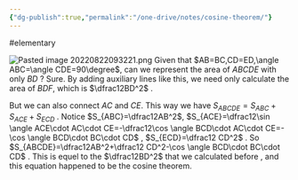 ```yaml
---
{"dg-publish":true,"permalink":"/one-drive/notes/cosine-theorem/"}
---
```



#elementary

![Pasted image 20220822093221.png](/img/user/OneDrive/Notes/Pasted%20image%2020220822093221.png)
Given that $AB=BC,CD=ED,\angle ABC=\angle CDE=90\degree$, can we represent the area of $ABCDE$ with only $BD$ ?
Sure. By adding auxiliary lines like this, we need only calculate the area of $BDF$, which is $\dfrac12BD^2$ .

But we can also connect $AC$ and $CE$. This way we have $S_{ABCDE}=S_{ABC}+S_{ACE}+S_{ECD}$ .
Notice 
$S_{ABC}=\dfrac12AB^2$, 
$S_{ACE}=\dfrac12\sin \angle ACE\cdot AC\cdot CE=-\dfrac12\cos \angle BCD\cdot AC\cdot CE=-\cos \angle BCD\cdot BC\cdot CD$ ,
$S_{ECD}=\dfrac12 CD^2$ .
So $S_{ABCDE}=\dfrac12AB^2+\dfrac12 CD^2-\cos \angle BCD\cdot BC\cdot CD$ .
This is equel to the $\dfrac12BD^2$ that we calculated before , and this equation happened to be the cosine theorem. 

